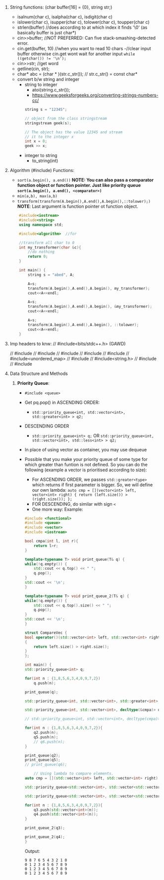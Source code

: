1. String functions: (char buffer[16] = {0}, string str;)
	- isalnum(char c), isalpha(char c), isdigit(char c)
	- islower(char c), isupper(char c), tolower(char c), toupper(char c)
	- strlen(buffer) //does according to at which index it finds '\0' (as basically buffer is just char*)
	- cin>>buffer; //NOT PREFERRED: Can five stack-smashing-detected error.
	- cin.get(buffer, 10) //when you want to read 10 chars 
		-//clear input buffer otherwise cin.get wont wait for another input
    	`while ((getchar()) != '\n');`
	- cin>>str; //get word
	- getline(cin, str);
	- char* abc = (char * )(str.c_str()); // str.c_str() = const char*
	- convert b/w string and integer
		- string to integer
			- atoi(string.c_str());
			- https://www.geeksforgeeks.org/converting-strings-numbers-cc/
			```cpp
			string s = "12345"; 
  
			// object from the class stringstream 
			stringstream geek(s); 
		
			// The object has the value 12345 and stream 
			// it to the integer x 
			int x = 0; 
			geek >> x; 
			```
		- integer to string
			- to_string(int)

2. Algorithm (#include<algorithm>) Functions: 
	- `sort(a.begin(), a.end())` **NOTE: You can also pass a comparator function object or function pointer. Just like priority queue `sort(a.begin(), a.end(), <comparator>)`**
	- `min(a,b), max(a,b)`
	- `transform(transform(A.begin(),A.end(),A.begin(),::tolower);)` 
	**NOTE**: Last argument is function pointer ot function object.
	```cpp
		#include<iostream> 
		#include<string>
		using namespace std;

		#include<algorithm>  //for

		//transform all char to 0
		int my_transformer(char &c){
			//do nothing
			return 0;
		}

		int main() {
			string s = "abed", A;

			A=s;
			transform(A.begin(),A.end(),A.begin(), my_transformer);
			cout<<A<<endl;

			A=s;
			transform(A.begin(),A.end(),A.begin(), &my_transformer);
			cout<<A<<endl;

			A=s;
			transform(A.begin(),A.end(),A.begin(), ::tolower);
			cout<<A<<endl;
		}
	```

3. Imp headers to knw:
	// #include<bits/stdc++.h> (GAWD)

	// #include<iostream>
	// #include<vector>
	// #include<stack>
	// #include<queue>
	// #include<map>
	// #include<unordered_map>
	// #include<string>
	// #include<string.h>
	// #include <list>
	// #include<algorithm>

4. Data Structure and Methods
	1. **Priority Queue**:
		- `#include <queue>`
		- Get pq.pop() in ASCENDING ORDER:
			- `std::priority_queue<int, std::vector<int>, std::greater<int> > q2;`
		- DESCENDING ORDER
			- `std::priority_queue<int> q;` OR `std::priority_queue<int, std::vector<int>, std::less<int> > q2;` 
		- In place of using vector<int> as container, you may use dequeue<int>
		- Possible that you make your priority queue of some type for which greater than funtion is not defined. So you can do the following (example a vector<int> is prioritised according to size):
			- For ASCENDING ORDER, we passes `std::greater<type>` which returns if first parameter is bigger. So, we will define our own lambda:
				`auto cmp = [](vector<int> left, vector<int> right) { return (left.size()) > (right.size()); };`
			- FOR DESCENDING, do similar with sign `<`
			- One more way:
			Example:

			```cpp
			#include <functional>
			#include <queue>
			#include <vector>
			#include <iostream>

			bool cmpa(int l, int r){
				return l>r;
			}

			template<typename T> void print_queue(T& q) {
			while(!q.empty()) {
				std::cout << q.top() << " ";
				q.pop();
			}
			std::cout << '\n';
			}

			template<typename T> void print_queue_2(T& q) {
			while(!q.empty()) {
				std::cout << q.top().size() << " ";
				q.pop();
			}
			std::cout << '\n';
			}

			struct CompareVec { 
			bool operator()(std::vector<int> left, std::vector<int> right) 
			{ 
				return left.size() > right.size(); 
			} 
			}; 

			int main() {
			std::priority_queue<int> q;

			for(int n : {1,8,5,6,3,4,0,9,7,2})
				q.push(n);

			print_queue(q);

			std::priority_queue<int, std::vector<int>, std::greater<int> > q2;

			std::priority_queue<int, std::vector<int>, decltype(&cmpa)> q5(&cmpa);

			// std::priority_queue<int, std::vector<int>, decltype(cmpa)> q6(cmpa);

			for(int n : {1,8,5,6,3,4,0,9,7,2}){
				q2.push(n);
				q5.push(n);
				// q6.push(n);	
			}

			print_queue(q2);
			print_queue(q5);
			// print_queue(q6);

				// Using lambda to compare elements.
			auto cmp = [](std::vector<int> left, std::vector<int> right) { return (left.size()) > (right.size()); };

			std::priority_queue<std::vector<int>, std::vector<std::vector<int>>, decltype(cmp)> q3(cmp);

			std::priority_queue<std::vector<int>, std::vector<std::vector<int>>, CompareVec> q4;

			for(int n : {1,8,5,6,3,4,0,9,7,2}){
				q3.push(std::vector<int>(n));
				q4.push(std::vector<int>(n));
			}

			print_queue_2(q3);

			print_queue_2(q4);
			}
			```

			Output:
			```
			9 8 7 6 5 4 3 2 1 0 
			0 1 2 3 4 5 6 7 8 9 
			0 1 2 3 4 5 6 7 8 9 
			0 1 2 3 4 5 6 7 8 9 
			```
